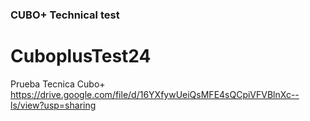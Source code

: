 ### CUBO+ Technical test
# CuboplusTest24
Prueba Tecnica Cubo+
https://drive.google.com/file/d/16YXfywUeiQsMFE4sQCpiVFVBlnXc--ls/view?usp=sharing
